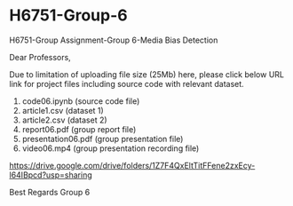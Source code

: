# H6751-Group-6
H6751-Group Assignment-Group 6-Media Bias Detection

Dear Professors,

Due to limitation of uploading file size (25Mb) here, please click below URL link for project files including source code with relevant dataset.
1. code06.ipynb  (source code file)
2. article1.csv  (dataset 1)  
3. article2.csv  (dataset 2)
4. report06.pdf  (group report file)
5. presentation06.pdf (group presentation file)
6. video06.mp4 (group presentation recording file)

https://drive.google.com/drive/folders/1Z7F4QxEltTitFFene2zxEcy-l64IBpcd?usp=sharing

Best Regards
Group 6
